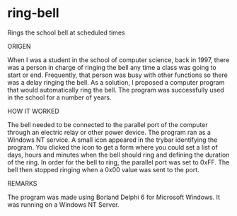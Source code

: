 # ring-bell
Rings the school bell at scheduled times

ORIGEN

When I was a student in the school of computer science, back in 1997, there was a person in charge of ringing the bell any time a class was going to start or end. Frequently, that person was busy with other functions so there was a delay ringing the bell. As a solution, I proposed a computer program that would automatically ring the bell. The program was successfully used in the school for a number of years.

HOW IT WORKED

The bell needed to be connected to the parallel port of the computer through an electric relay or other power device. The program ran as a Windows NT service. A small icon appeared in the trybar identifying the program. You clicked the icon to get a form where you could set a list of days, hours and minutes when the bell should ring and defining the duration of the ring. In order for the bell to ring, the parallel port was set to 0xFF. The bell then stopped ringing when a 0x00 value was sent to the port.  

REMARKS

The program was made using Borland Delphi 6 for Microsoft Windows. It was running on a Windows NT Server. 
